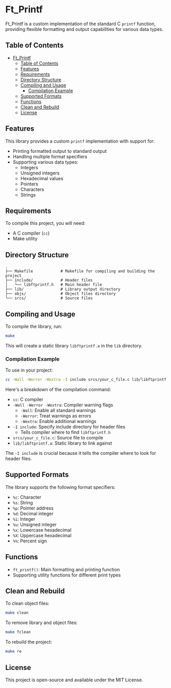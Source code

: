 # Ft_Printf

Ft_Printf is a custom implementation of the standard C `printf` function, providing flexible formatting and output capabilities for various data types.

## Table of Contents
- [Ft\_Printf](#ft_printf)
  - [Table of Contents](#table-of-contents)
  - [Features](#features)
  - [Requirements](#requirements)
  - [Directory Structure](#directory-structure)
  - [Compiling and Usage](#compiling-and-usage)
    - [Compilation Example](#compilation-example)
  - [Supported Formats](#supported-formats)
  - [Functions](#functions)
  - [Clean and Rebuild](#clean-and-rebuild)
  - [License](#license)

## Features

This library provides a custom `printf` implementation with support for:
- Printing formatted output to standard output
- Handling multiple format specifiers
- Supporting various data types:
  - Integers
  - Unsigned integers
  - Hexadecimal values
  - Pointers
  - Characters
  - Strings

## Requirements

To compile this project, you will need:
- A C compiler (`cc`)
- Make utility

## Directory Structure

```
.
├── Makefile            # Makefile for compiling and building the project
├── include/            # Header files
│   └── libftprintf.h   # Main header file
├── lib/                # Library output directory
├── objs/               # Object files directory
└── srcs/               # Source files
```

## Compiling and Usage

To compile the library, run:

```bash
make
```

This will create a static library `libftprintf.a` in the `lib` directory.

### Compilation Example

To use in your project:

```bash
cc -Wall -Werror -Wextra -I include srcs/your_c_file.c lib/libftprintf.a
```
Here's a breakdown of the compilation command:

- `cc`: C compiler
- `-Wall -Werror -Wextra`: Compiler warning flags
  - `-Wall`: Enable all standard warnings
  - `-Werror`: Treat warnings as errors
  - `-Wextra`: Enable additional warnings
- `-I include`: Specify include directory for header files
  - Tells compiler where to find `libftprintf.h`
- `srcs/your_c_file.c`: Source file to compile
- `lib/libftprintf.a`: Static library to link against

The `-I include` is crucial because it tells the compiler where to look for header files.

## Supported Formats

The library supports the following format specifiers:
- `%c`: Character
- `%s`: String
- `%p`: Pointer address
- `%d`: Decimal integer
- `%i`: Integer
- `%u`: Unsigned integer
- `%x`: Lowercase hexadecimal
- `%X`: Uppercase hexadecimal
- `%%`: Percent sign

## Functions

- `ft_printf()`: Main formatting and printing function
- Supporting utility functions for different print types

## Clean and Rebuild

To clean object files:
```bash
make clean
```

To remove library and object files:
```bash
make fclean
```

To rebuild the project:
```bash
make re
```

## License

This project is open-source and available under the MIT License.